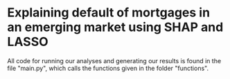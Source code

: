 # Explaining default of mortgages in an emerging market using SHAP and LASSO
All code for running our analyses and generating our results is found in the file "main.py", which calls the functions given in the folder "functions".
